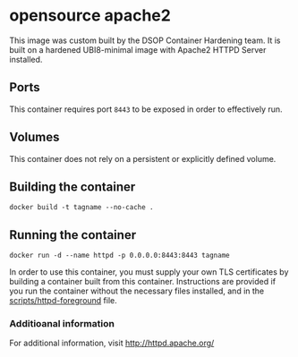 # opensource apache2 

This image was custom built by the DSOP Container Hardening team.  It is built on a hardened UBI8-minimal image with Apache2 HTTPD Server installed.

## Ports
This container requires port `8443` to be exposed in order to effectively run.

## Volumes
This container does not rely on a persistent or explicitly defined volume.

## Building the container
```
docker build -t tagname --no-cache .
```

## Running the container
```
docker run -d --name httpd -p 0.0.0.0:8443:8443 tagname
```

In order to use this container, you must supply your own TLS certificates by building a container built from this container.  Instructions are provided if you run the container without the necessary files installed, and in the [scripts/httpd-foreground](scripts/httpd-foreground]) file.

### Additioanal information
For additional information, visit http://httpd.apache.org/
